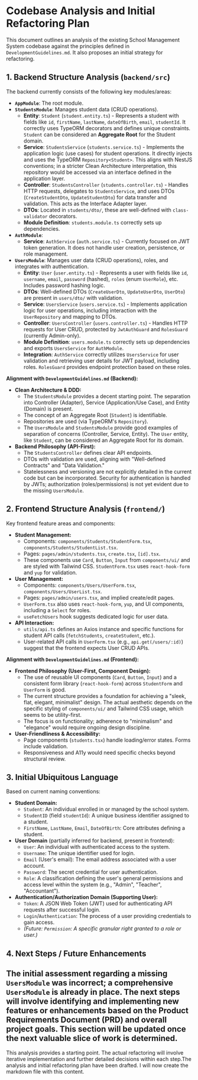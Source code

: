 # Codebase Analysis and Initial Refactoring Plan

This document outlines an analysis of the existing School Management System codebase against the principles defined in `DevelopmentGuidelines.md`. It also proposes an initial strategy for refactoring.

## 1. Backend Structure Analysis (`backend/src`)

The backend currently consists of the following key modules/areas:

-   **`AppModule`**: The root module.
-   **`StudentsModule`**: Manages student data (CRUD operations).
    -   **Entity**: `Student` (`student.entity.ts`) - Represents a student with fields like `id`, `firstName`, `lastName`, `dateOfBirth`, `email`, `studentId`. It correctly uses TypeORM decorators and defines unique constraints. `Student` can be considered an **Aggregate Root** for the Student domain.
    -   **Service**: `StudentsService` (`students.service.ts`) - Implements the application logic (use cases) for student operations. It directly injects and uses the TypeORM `Repository<Student>`. This aligns with NestJS conventions; in a stricter Clean Architecture interpretation, this repository would be accessed via an interface defined in the application layer.
    -   **Controller**: `StudentsController` (`students.controller.ts`) - Handles HTTP requests, delegates to `StudentsService`, and uses DTOs (`CreateStudentDto`, `UpdateStudentDto`) for data transfer and validation. This acts as the Interface Adapter layer.
    -   **DTOs**: Located in `students/dto/`, these are well-defined with `class-validator` decorators.
    -   **Module Definition**: `students.module.ts` correctly sets up dependencies.
-   **`AuthModule`**:
    -   **Service**: `AuthService` (`auth.service.ts`) - Currently focused on JWT token generation. It does not handle user creation, persistence, or role management.
-   **`UsersModule`**: Manages user data (CRUD operations), roles, and integrates with authentication.
    -   **Entity**: `User` (`user.entity.ts`) - Represents a user with fields like `id`, `username`, `email`, `password` (hashed), `roles` (enum `UserRole`), etc. Includes password hashing logic.
    -   **DTOs**: Well-defined DTOs (`CreateUserDto`, `UpdateUserDto`, `UserDto`) are present in `users/dto/` with validation.
    -   **Service**: `UsersService` (`users.service.ts`) - Implements application logic for user operations, including interaction with the `UserRepository` and mapping to DTOs.
    -   **Controller**: `UsersController` (`users.controller.ts`) - Handles HTTP requests for User CRUD, protected by `JwtAuthGuard` and `RolesGuard` (currently Admin-only).
    -   **Module Definition**: `users.module.ts` correctly sets up dependencies and exports `UsersService` for `AuthModule`.
    -   **Integration**: `AuthService` correctly utilizes `UsersService` for user validation and retrieving user details for JWT payload, including roles. `RolesGuard` provides endpoint protection based on these roles.

**Alignment with `DevelopmentGuidelines.md` (Backend):**

-   **Clean Architecture & DDD:**
    -   The `StudentsModule` provides a decent starting point. The separation into Controller (Adapter), Service (Application/Use Case), and Entity (Domain) is present.
    -   The concept of an Aggregate Root (`Student`) is identifiable.
    -   Repositories are used (via TypeORM's `Repository`).
    -   The `UsersModule` and `StudentsModule` provide good examples of separation of concerns (Controller, Service, Entity). The `User` entity, like `Student`, can be considered an Aggregate Root for its domain.
-   **Backend Philosophy (API-First):**
    -   The `StudentsController` defines clear API endpoints.
    -   DTOs with validation are used, aligning with "Well-defined Contracts" and "Data Validation."
    -   Statelessness and versioning are not explicitly detailed in the current code but can be incorporated. Security for authentication is handled by JWTs; authorization (roles/permissions) is not yet evident due to the missing `UsersModule`.

## 2. Frontend Structure Analysis (`frontend/`)

Key frontend feature areas and components:

-   **Student Management:**
    -   Components: `components/Students/StudentForm.tsx`, `components/Students/StudentList.tsx`.
    -   Pages: `pages/admin/students.tsx`, `create.tsx`, `[id].tsx`.
    -   These components use `Card`, `Button`, `Input` from `components/ui/` and are styled with Tailwind CSS. `StudentForm.tsx` uses `react-hook-form` and `yup` for validation.
-   **User Management:**
    -   Components: `components/Users/UserForm.tsx`, `components/Users/UserList.tsx`.
    -   Pages: `pages/admin/users.tsx`, and implied create/edit pages.
    -   `UserForm.tsx` also uses `react-hook-form`, `yup`, and UI components, including a `Select` for roles.
    -   `useFetchUsers` hook suggests dedicated logic for user data.
-   **API Interaction:**
    -   `utils/api.ts` defines an Axios instance and specific functions for student API calls (`fetchStudents`, `createStudent`, etc.).
    -   User-related API calls in `UserForm.tsx` (e.g., `api.get(/users/:id)`) suggest that the frontend expects User CRUD APIs.

**Alignment with `DevelopmentGuidelines.md` (Frontend):**

-   **Frontend Philosophy (User-First, Component Design):**
    -   The use of reusable UI components (`Card`, `Button`, `Input`) and a consistent form library (`react-hook-form`) across `StudentForm` and `UserForm` is good.
    -   The current structure provides a foundation for achieving a "sleek, flat, elegant, minimalist" design. The actual aesthetic depends on the specific styling of `components/ui/` and Tailwind CSS usage, which seems to be utility-first.
    -   The focus is on functionality; adherence to "minimalism" and "elegance" would require ongoing design discipline.
-   **User-Friendliness & Accessibility:**
    -   Page components (`students.tsx`) handle loading/error states. Forms include validation.
    -   Responsiveness and A11y would need specific checks beyond structural review.

## 3. Initial Ubiquitous Language

Based on current naming conventions:

-   **Student Domain:**
    -   `Student`: An individual enrolled in or managed by the school system.
    -   `StudentID` (field `studentId`): A unique business identifier assigned to a student.
    -   `FirstName`, `LastName`, `Email`, `DateOfBirth`: Core attributes defining a student.
-   **User Domain** (partially inferred for backend, present in frontend):
    -   `User`: An individual with authenticated access to the system.
    -   `Username`: The unique identifier used for login.
    -   `Email` (User's email): The email address associated with a user account.
    -   `Password`: The secret credential for user authentication.
    -   `Role`: A classification defining the user's general permissions and access level within the system (e.g., "Admin", "Teacher", "Accountant").
-   **Authentication/Authorization Domain (Supporting User):**
    -   `Token`: A JSON Web Token (JWT) used for authenticating API requests after successful login.
    -   `Login`/`Authentication`: The process of a user providing credentials to gain access.
    -   *(Future: `Permission`: A specific granular right granted to a role or user.)*

## 4. Next Steps / Future Enhancements

The initial assessment regarding a missing `UsersModule` was incorrect; a comprehensive `UsersModule` is already in place. The next steps will involve identifying and implementing new features or enhancements based on the Product Requirements Document (PRD) and overall project goals. This section will be updated once the next valuable slice of work is determined.
---

This analysis provides a starting point. The actual refactoring will involve iterative implementation and further detailed decisions within each step.The analysis and initial refactoring plan have been drafted. I will now create the markdown file with this content.

